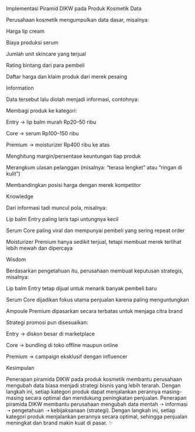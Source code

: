 Implementasi Piramid DIKW pada Produk Kosmetik
Data

Perusahaan kosmetik mengumpulkan data dasar, misalnya:

Harga lip cream

Biaya produksi serum

Jumlah unit skincare yang terjual

Rating bintang dari para pembeli

Daftar harga dan klaim produk dari merek pesaing

Information

Data tersebut lalu diolah menjadi informasi, contohnya:

Membagi produk ke kategori:

Entry → lip balm murah Rp20–50 ribu

Core → serum Rp100–150 ribu

Premium → moisturizer Rp400 ribu ke atas

Menghitung margin/persentase keuntungan tiap produk

Merangkum ulasan pelanggan (misalnya: “terasa lengket” atau “ringan di kulit”)

Membandingkan posisi harga dengan merek kompetitor

Knowledge

Dari informasi tadi muncul pola, misalnya:

Lip balm Entry paling laris tapi untungnya kecil

Serum Core paling viral dan mempunyai pembeli yang sering repeat order

Moisturizer Premium hanya sedikit terjual, tetapi membuat merek terlihat lebih mewah dan dipercaya

Wisdom

Berdasarkan pengetahuan itu, perusahaan membuat keputusan strategis, misalnya:

Lip balm Entry tetap dijual untuk menarik banyak pembeli baru

Serum Core dijadikan fokus utama penjualan karena paling menguntungkan

Ampoule Premium dipasarkan secara terbatas untuk menjaga citra brand

Strategi promosi pun disesuaikan:

Entry → diskon besar di marketplace

Core → bundling di toko offline maupun online

Premium → campaign eksklusif dengan influencer

Kesimpulan

Penerapan piramida DIKW pada produk kosmetik membantu perusahaan mengubah data biasa menjadi strategi bisnis yang lebih terarah. Dengan langkah ini, setiap kategori produk dapat menjalankan perannya masing-masing secara optimal dan mendukung peningkatan penjualan.
Penerapan piramida DIKW membantu perusahaan mengubah data mentah ➝ informasi ➝ pengetahuan ➝ kebijaksanaan (strategi).
Dengan langkah ini, setiap kategori produk menjalankan perannya secara optimal, sehingga penjualan meningkat dan brand makin kuat di pasar. ✨
